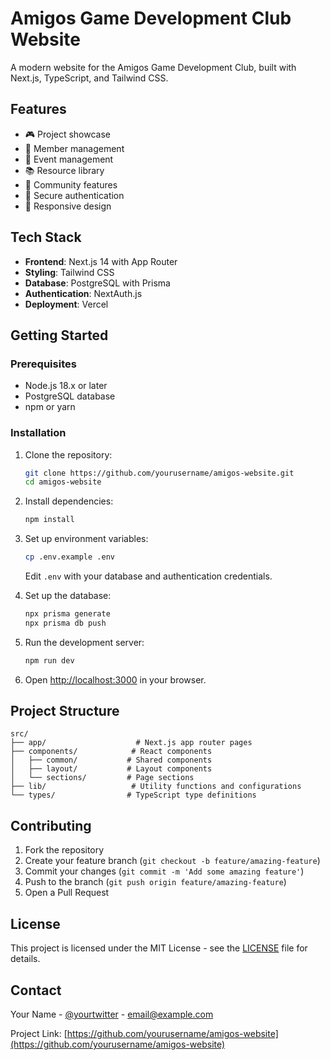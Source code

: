 # Amigos Game Development Club Website

A modern website for the Amigos Game Development Club, built with Next.js, TypeScript, and Tailwind CSS.

## Features

- 🎮 Project showcase
- 👥 Member management
- 📅 Event management
- 📚 Resource library
- 💬 Community features
- 🔐 Secure authentication
- 📱 Responsive design

## Tech Stack

- **Frontend**: Next.js 14 with App Router
- **Styling**: Tailwind CSS
- **Database**: PostgreSQL with Prisma
- **Authentication**: NextAuth.js
- **Deployment**: Vercel

## Getting Started

### Prerequisites

- Node.js 18.x or later
- PostgreSQL database
- npm or yarn

### Installation

1. Clone the repository:
   ```bash
   git clone https://github.com/yourusername/amigos-website.git
   cd amigos-website
   ```

2. Install dependencies:
   ```bash
   npm install
   ```

3. Set up environment variables:
   ```bash
   cp .env.example .env
   ```
   Edit `.env` with your database and authentication credentials.

4. Set up the database:
   ```bash
   npx prisma generate
   npx prisma db push
   ```

5. Run the development server:
   ```bash
   npm run dev
   ```

6. Open [http://localhost:3000](http://localhost:3000) in your browser.

## Project Structure

```
src/
├── app/                    # Next.js app router pages
├── components/            # React components
│   ├── common/           # Shared components
│   ├── layout/           # Layout components
│   └── sections/         # Page sections
├── lib/                   # Utility functions and configurations
└── types/                # TypeScript type definitions
```

## Contributing

1. Fork the repository
2. Create your feature branch (`git checkout -b feature/amazing-feature`)
3. Commit your changes (`git commit -m 'Add some amazing feature'`)
4. Push to the branch (`git push origin feature/amazing-feature`)
5. Open a Pull Request

## License

This project is licensed under the MIT License - see the [LICENSE](LICENSE) file for details.

## Contact

Your Name - [@yourtwitter](https://twitter.com/yourtwitter) - email@example.com

Project Link: [https://github.com/yourusername/amigos-website](https://github.com/yourusername/amigos-website) 